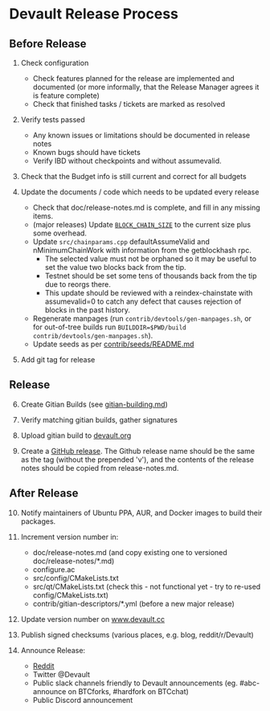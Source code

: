 Devault Release Process
===========================


## Before Release

1. Check configuration
    - Check features planned for the release are implemented and documented
      (or more informally, that the Release Manager agrees it is feature complete)
    - Check that finished tasks / tickets are marked as resolved

2. Verify tests passed
    - Any known issues or limitations should be documented in release notes
    - Known bugs should have tickets
    - Verify IBD without checkpoints and without assumevalid.

3. Check that the Budget info is still current and correct for all budgets
 
4. Update the documents / code which needs to be updated every release
    - Check that doc/release-notes.md is complete, and fill in any missing items.
    - (major releases) Update [`BLOCK_CHAIN_SIZE`](/src/qt/intro.cpp) to the current size plus some overhead.
    - Update `src/chainparams.cpp` defaultAssumeValid and nMinimumChainWork with information from
      the getblockhash rpc.
        - The selected value must not be orphaned so it may be useful to set the value two blocks back 
          from the tip.
        - Testnet should be set some tens of thousands back from the tip due to reorgs there.
        - This update should be reviewed with a reindex-chainstate with assumevalid=0 to catch any defect
          that causes rejection of blocks in the past history.
    - Regenerate manpages (run `contrib/devtools/gen-manpages.sh`, or for out-of-tree builds run
      `BUILDDIR=$PWD/build contrib/devtools/gen-manpages.sh`).
    - Update seeds as per [contrib/seeds/README.md](/contrib/seeds/README.md)

5. Add git tag for release

## Release

6. Create Gitian Builds (see [gitian-building.md](/doc/gitian-building.md))

7. Verify matching gitian builds, gather signatures

8. Upload gitian build to [devault.org](https://download.devault.org/)

9. Create a [GitHub release](https://github.com/DeVault/DeVault/releases).
    The Github release name should be the same as the tag (without the prepended 'v'), and
    the contents of the release notes should be copied from release-notes.md.

## After Release

10. Notify maintainers of Ubuntu PPA, AUR, and Docker images to build their packages.

11. Increment version number in:
    - doc/release-notes.md (and copy existing one to versioned doc/release-notes/*.md)
    - configure.ac
    - src/config/CMakeLists.txt
    - src/qt/CMakeLists.txt (check this - not functional yet - try to re-used config/CMakeLists.txt)
    - contrib/gitian-descriptors/*.yml (before a new major release)

12. Update version number on www.devault.cc

13. Publish signed checksums (various places, e.g. blog, reddit/r/Devault)

14. Announce Release:
    - [Reddit](https://www.reddit.com/r/Devault/)
    - Twitter @Devault
    - Public slack channels friendly to Devault announcements 
      (eg. #abc-announce on BTCforks,  #hardfork on BTCchat)
    - Public Discord announcement

